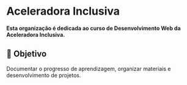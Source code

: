 # Aceleradora Inclusiva

**Esta organização é dedicada ao curso de Desenvolvimento Web da Aceleradora Inclusiva.**

## 📌 Objetivo
Documentar o progresso de aprendizagem, organizar materiais e desenvolvimento de projetos.
